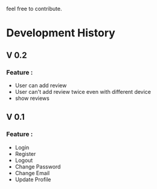 feel free to contribute. 

# Development History

## V 0.2

### Feature :

- User can add review
- User can't add review twice even with different device
- show reviews

## V 0.1

### Feature : 

- Login
- Register
- Logout
- Change Password
- Change Email
- Update Profile
